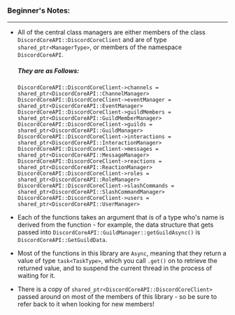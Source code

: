 ### **Beginner's Notes:**
---
- All of the central class managers are either members of the class `DiscordCoreAPI::DiscordCoreClient` and are of type `shared_ptr<ManagerType>`, or members of the namespace `DiscordCoreAPI`.
  ##### They are as Follows:
    `DiscordCoreAPI::DiscordCoreClient->channels = shared_ptr<DiscordCoreAPI::ChannelManager>`
    `DiscordCoreAPI::DiscordCoreClient->eventManager = shared_ptr<DiscordCoreAPI::EventManager>`
    `DiscordCoreAPI::DiscordCoreClient->guildMembers = shared_ptr<DiscordCoreAPI::GuildMemberManager>`
    `DiscordCoreAPI::DiscordCoreClient->guilds = shared_ptr<DiscordCoreAPI::GuildManager>`
    `DiscordCoreAPI::DiscordCoreClient->interactions = shared_ptr<DiscordCoreAPI::InteractionManager>`
    `DiscordCoreAPI::DiscordCoreClient->messages = shared_ptr<DiscordCoreAPI::MessageManager>`
    `DiscordCoreAPI::DiscordCoreClient->reactions = shared_ptr<DiscordCoreAPI::ReactionManager>`
    `DiscordCoreAPI::DiscordCoreClient->roles = shared_ptr<DiscordCoreAPI::RoleManager>`
    `DiscordCoreAPI::DiscordCoreClient->slashCommands = shared_ptr<DiscordCoreAPI::SlashCommandManager>`
    `DiscordCoreAPI::DiscordCoreClient->users = shared_ptr<DiscordCoreAPI::UserManager>`
    
- Each of the functions takes an argument that is of a type who's name is derived from the function - for example, the data structure that gets passed into `DiscordCoreAPI::GuildManager::getGuildAsync()` is `DiscordCoreAPI::GetGuildData`.
- Most of the functions in this library are `Async`, meaning that they return a value of type `task<TaskType>`, which you call `.get()` on to retrieve the returned value, and to suspend the current thread in the process of waiting for it.
- There is a copy of `shared_ptr<DiscordCoreAPI::DiscordCoreClient>` passed around on most of the members of this library - so be sure to refer back to it when looking for new members!

